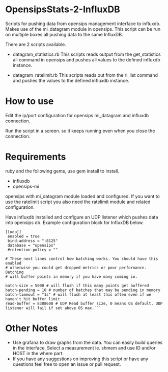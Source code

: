 # OpensipsStats-2-InfluxDB
Scripts for pushing data from opensips management interface to influxdb. Makes use of the mi_datagram module in opensips. This script can be run on multiple boxes all pushing data to the same InfluxDB. 

There are 2 scripts available.

- datagram_statistics.rb
This scripts reads output from the get_statistics all command in opensips and pushes all values to the defined influxdb instance.

- datagram_ratelimit.rb
This scripts reads out from the rl_list command and pushes the values to the defined influxdb instance.

# How to use
Edit the ip/port configuration for opensips mi_datagram and influxdb connection.

Run the script in a screen. so it keeps running even when you close the connection.

# Requirements
ruby and the following gems, use gem install <name> to install.
- influxdb
- opensips-mi

opensips with mi_datagram module loaded and configured. If you want to use the ratelimit script you also need the ratelimit module and related configuration.

Have influxdb installed and configure an UDP listener which pushes data into opensips db. Example configuration block for InfluxDB below.

    [[udp]]
     enabled = true
     bind-address = ":8125"
     database = "opensips"
     #retention-policy = ""

    # These next lines control how batching works. You should have this enabled
    # otherwise you could get dropped metrics or poor performance. Batching
    # will buffer points in memory if you have many coming in.

    batch-size = 5000 # will flush if this many points get buffered
    batch-pending = 10 # number of batches that may be pending in memory
    batch-timeout = "1s" # will flush at least this often even if we haven't hit buffer limit
    read-buffer = 8388608 # UDP Read buffer size, 0 means OS default. UDP listener will fail if set above OS max.```
    
# Other Notes
- Use grafana to draw graphs from the data. You can easily build queries in the interface, Select a measurement ie. shmem and use ID and/or HOST in the where part.
- If you have any suggestions on improving this script or have any questions feel free to open an issue or pull request.
